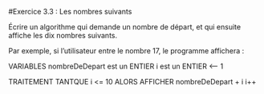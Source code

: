 #Exercice 3.3 : Les nombres suivants

Écrire un algorithme qui demande un nombre de départ, et qui ensuite affiche les dix nombres suivants.

Par exemple, si l’utilisateur entre le nombre 17, le programme affichera :

VARIABLES 
nombreDeDepart est un ENTIER
i est un ENTIER <-- 1

TRAITEMENT
TANTQUE i <= 10
ALORS
AFFICHER  nombreDeDepart + i
i++